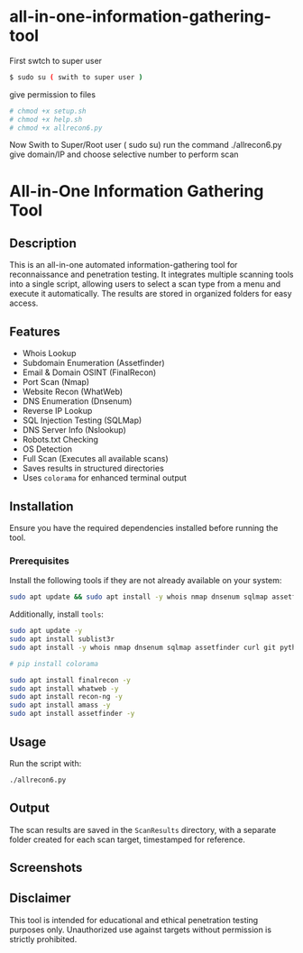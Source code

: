 # all-in-one-information-gathering-tool

First swtch to super user 

```bash
$ sudo su ( swith to super user )
```
give permission to files 

```bash
# chmod +x setup.sh
# chmod +x help.sh
# chmod +x allrecon6.py
```

Now  Swith to Super/Root user ( sudo su) 
run the command  ./allrecon6.py 
give domain/IP and choose selective number to perform scan 





# All-in-One Information Gathering Tool

## Description
This is an all-in-one automated information-gathering tool for reconnaissance and penetration testing. It integrates multiple scanning tools into a single script, allowing users to select a scan type from a menu and execute it automatically. The results are stored in organized folders for easy access.

## Features
- Whois Lookup
- Subdomain Enumeration (Assetfinder)
- Email & Domain OSINT (FinalRecon)
- Port Scan (Nmap)
- Website Recon (WhatWeb)
- DNS Enumeration (Dnsenum)
- Reverse IP Lookup
- SQL Injection Testing (SQLMap)
- DNS Server Info (Nslookup)
- Robots.txt Checking
- OS Detection
- Full Scan (Executes all available scans)
- Saves results in structured directories
- Uses `colorama` for enhanced terminal output

## Installation
Ensure you have the required dependencies installed before running the tool.

### Prerequisites
Install the following tools if they are not already available on your system:
```bash
sudo apt update && sudo apt install -y whois nmap dnsenum sqlmap assetfinder curl

```

Additionally, install `tools`:
```bash
sudo apt update -y
sudo apt install sublist3r
sudo apt install -y whois nmap dnsenum sqlmap assetfinder curl git python3-pip

# pip install colorama

sudo apt install finalrecon -y
sudo apt install whatweb -y
sudo apt install recon-ng -y
sudo apt install amass -y
sudo apt install assetfinder -y
```

## Usage
Run the script with:
```bash
./allrecon6.py
```


## Output
The scan results are saved in the `ScanResults` directory, with a separate folder created for each scan target, timestamped for reference.

## Screenshots




## Disclaimer
This tool is intended for educational and ethical penetration testing purposes only. Unauthorized use against targets without permission is strictly prohibited.

